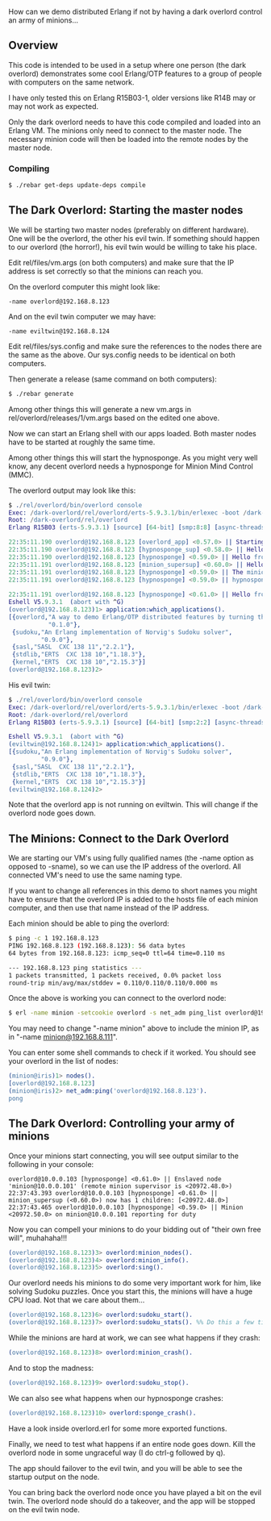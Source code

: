 How can we demo distributed Erlang if not by having a dark overlord control an army of minions...

## Overview

This code is intended to be used in a setup where one person (the dark overlord)
demonstrates some cool Erlang/OTP features to a group of people with computers
on the same network.

I have only tested this on Erlang R15B03-1, older versions like R14B may or may not work as expected.

Only the dark overlord needs to have this code compiled and loaded into an Erlang VM.
The minions only need to connect to the master node.
The necessary minion code will then be loaded into the remote nodes by the master node.

### Compiling

```bash
$ ./rebar get-deps update-deps compile
```

## The Dark Overlord: Starting the master nodes

We will be starting two master nodes (preferably on different hardware).
One will be the overlord, the other his evil twin.
If something should happen to our overlord (the horror!), his evil twin would be willing to take his place.

Edit rel/files/vm.args (on both computers) and make sure that the IP address is set correctly so that the minions can reach you.

On the overlord computer this might look like:
```
-name overlord@192.168.8.123
```

And on the evil twin computer we may have:
```
-name eviltwin@192.168.8.124
```

Edit rel/files/sys.config and make sure the references to the nodes there are the same as the above.
Our sys.config needs to be identical on both computers.

Then generate a release (same command on both computers):
```bash
$ ./rebar generate
```

Among other things this will generate a new vm.args in rel/overlord/releases/1/vm.args based on the edited one above.

Now we can start an Erlang shell with our apps loaded.
Both master nodes have to be started at roughly the same time.

Among other things this will start the hypnosponge.
As you might very well know, any decent overlord needs a hypnosponge for Minion Mind Control (MMC).

The overlord output may look like this:
```erlang
$ ./rel/overlord/bin/overlord console
Exec: /dark-overlord/rel/overlord/erts-5.9.3.1/bin/erlexec -boot /dark-overlord/rel/overlord/releases/1/overlord -mode embedded -config /dark-overlord/rel/overlord/releases/1/sys.config -args_file /dark-overlord/rel/overlord/releases/1/vm.args -- console
Root: /dark-overlord/rel/overlord
Erlang R15B03 (erts-5.9.3.1) [source] [64-bit] [smp:8:8] [async-threads:0] [hipe] [kernel-poll:false] [dtrace]

22:35:11.190 overlord@192.168.8.123 [overlord_app] <0.57.0> || Starting app: normal
22:35:11.190 overlord@192.168.8.123 [hypnosponge_sup] <0.58.0> || Hello from the hypnosponge supervisor
22:35:11.190 overlord@192.168.8.123 [hypnosponge] <0.59.0> || Hello from the hypnosponge itself!
22:35:11.191 overlord@192.168.8.123 [minion_supersup] <0.60.0> || Hello from the minion supersup
22:35:11.191 overlord@192.168.8.123 [hypnosponge] <0.59.0> || The minion supersup (<0.60.0>) has been attached to hypnosponge_sup (<0.58.0>)
22:35:11.191 overlord@192.168.8.123 [hypnosponge] <0.59.0> || hypnosponge_sup (<0.58.0>) now has 2 children: [<0.60.0>,
                                                                                                           <0.59.0>]
22:35:11.191 overlord@192.168.8.123 [hypnosponge] <0.61.0> || Hello from your minion_recruiter
Eshell V5.9.3.1  (abort with ^G)
(overlord@192.168.8.123)1> application:which_applications().
[{overlord,"A way to demo Erlang/OTP distributed features by turning the laptops of your audience into minions.",
           "0.1.0"},
 {sudoku,"An Erlang implementation of Norvig's Sudoku solver",
         "0.9.0"},
 {sasl,"SASL  CXC 138 11","2.2.1"},
 {stdlib,"ERTS  CXC 138 10","1.18.3"},
 {kernel,"ERTS  CXC 138 10","2.15.3"}]
(overlord@192.168.8.123)2> 
```

His evil twin:
```erlang
$ ./rel/overlord/bin/overlord console
Exec: /dark-overlord/rel/overlord/erts-5.9.3.1/bin/erlexec -boot /dark-overlord/rel/overlord/releases/1/overlord -mode embedded -config /dark-overlord/rel/overlord/releases/1/sys.config -args_file /dark-overlord/rel/overlord/releases/1/vm.args -- console
Root: /dark-overlord/rel/overlord
Erlang R15B03 (erts-5.9.3.1) [source] [64-bit] [smp:2:2] [async-threads:0] [hipe] [kernel-poll:false] [dtrace]

Eshell V5.9.3.1  (abort with ^G)
(eviltwin@192.168.8.124)1> application:which_applications().
[{sudoku,"An Erlang implementation of Norvig's Sudoku solver",
         "0.9.0"},
 {sasl,"SASL  CXC 138 11","2.2.1"},
 {stdlib,"ERTS  CXC 138 10","1.18.3"},
 {kernel,"ERTS  CXC 138 10","2.15.3"}]
(eviltwin@192.168.8.124)2> 
```

Note that the overlord app is not running on eviltwin. This will change if the overlord node goes down.

## The Minions: Connect to the Dark Overlord

We are starting our VM's using fully qualified names (the -name option as opposed to -sname),
so we can use the IP address of the overlord. All connected VM's need to use the same naming type.

If you want to change all references in this demo to short names you might have to ensure that the overlord IP
is added to the hosts file of each minion computer, and then use that name instead of the IP address.

Each minion should be able to ping the overlord:

```bash
$ ping -c 1 192.168.8.123
PING 192.168.8.123 (192.168.8.123): 56 data bytes
64 bytes from 192.168.8.123: icmp_seq=0 ttl=64 time=0.110 ms

--- 192.168.8.123 ping statistics ---
1 packets transmitted, 1 packets received, 0.0% packet loss
round-trip min/avg/max/stddev = 0.110/0.110/0.110/0.000 ms
```

Once the above is working you can connect to the overlord node:
```bash
$ erl -name minion -setcookie overlord -s net_adm ping_list overlord@192.168.8.123
```

You may need to change "-name minion" above to include the minion IP, as in "-name minion@192.168.8.111".

You can enter some shell commands to check if it worked. You should see your overlord in the list of nodes:

```erlang
(minion@iris)1> nodes().
[overlord@192.168.8.123]
(minion@iris)2> net_adm:ping('overlord@192.168.8.123').
pong
```

## The Dark Overlord: Controlling your army of minions

Once your minions start connecting, you will see output similar to the following in your console:
```
overlord@10.0.0.103 [hypnosponge] <0.61.0> || Enslaved node 'minion@10.0.0.101' (remote minion supervisor is <20972.48.0>)
22:37:43.393 overlord@10.0.0.103 [hypnosponge] <0.61.0> || minion_supersup (<0.60.0>) now has 1 children: [<20972.48.0>]
22:37:43.465 overlord@10.0.0.103 [hypnosponge] <0.59.0> || Minion <20972.50.0> on minion@10.0.0.101 reporting for duty
```

Now you can compell your minions to do your bidding out of "their own free will", muhahaha!!!

```erlang
(overlord@192.168.8.123)3> overlord:minion_nodes().
(overlord@192.168.8.123)4> overlord:minion_info().
(overlord@192.168.8.123)5> overlord:sing().
```

Our overlord needs his minions to do some very important work for him, like solving Sudoku puzzles.
Once you start this, the minions will have a huge CPU load. Not that we care about them...

```erlang
(overlord@192.168.8.123)6> overlord:sudoku_start().
(overlord@192.168.8.123)7> overlord:sudoku_stats(). %% Do this a few times
```

While the minions are hard at work, we can see what happens if they crash:
```erlang
(overlord@192.168.8.123)8> overlord:minion_crash().
```

And to stop the madness:
```erlang
(overlord@192.168.8.123)9> overlord:sudoku_stop().
```

We can also see what happens when our hypnosponge crashes:
```erlang
(overlord@192.168.8.123)10> overlord:sponge_crash().
```

Have a look inside overlord.erl for some more exported functions.

Finally, we need to test what happens if an entire node goes down.
Kill the overlord node in some ungraceful way (I do ctrl-g followed by q).

The app should failover to the evil twin, and you will be able to see the startup output on the node.

You can bring back the overlord node once you have played a bit on the evil twin.
The overlord node should do a takeover, and the app will be stopped on the evil twin node.
